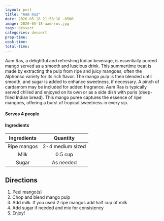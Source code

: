 ```yaml
---
layout: post
title: "Aam Rus"
date: 2020-05-18 21:58:18 -0500
image: 2020-05-18-aam-rus.jpg
tags: dessert
categories: dessert
prep-time:
cook-time:
total-time:
---
```


Aam Ras, a delightful and refreshing Indian beverage, is essentially pureed mango served as a smooth and luscious drink. This summertime treat is made by extracting the pulp from ripe and juicy mangoes, often the Alphonso variety for its rich flavor. The mango pulp is then blended until smooth, and sugar is added to enhance sweetness, if necessary. A pinch of cardamom may be included for added fragrance. Aam Ras is typically served chilled and enjoyed on its own or as a side dish with puris (deep-fried Indian bread). This mango puree captures the essence of ripe mangoes, offering a burst of tropical sweetness in every sip.

#### Serves 4 people

#### Ingredients

| Ingredients |     Quantity     |
|:-----------:|:----------------:|
| Ripe mangos | 2-4 medium sized |
|     Milk    |      0.5 cup     |
|    Sugar    |     As needed    |

## Directions

1.	Peel mango(s)
2.	Chop and blend mango pulp
3.	Add milk. If you used 2 ripe mangos add half cup of milk
4.	Add sugar if needed and mix for consistency
5.	Enjoy!
